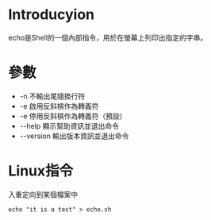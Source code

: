 # Introducyion

echo是Shell的一個內部指令，用於在螢幕上列印出指定的字串。

# 參數

* -n 不輸出尾隨換行符
* -e 啟用反斜槓作為轉義符
* -e 停用反斜槓作為轉義符（預設）
* --help 顯示幫助資訊並退出命令
* --version 輸出版本資訊並退出命令 

# Linux指令

入重定向到某個檔案中 

    echo "it is a test" > echo.sh